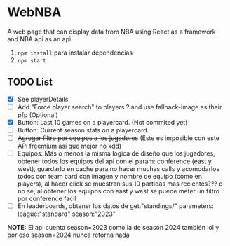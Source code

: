 # WebNBA
A web page that can display data from NBA using React as a framework and NBA.api as an api

1. `npm install` para instalar dependencias
2. `npm start`

## TODO List
- [x] See playerDetails
- [ ] Add "Force player search" to players ? and use fallback-image as their pfp (Optional)
- [x] Button: Last 10 games on a playercard. (Not commited yet)
- [ ] Button: Current season stats on a playercard.
- [ ] ~~Agregar filtro por equipos a los jugadores~~ (Este es imposible con este API freemium así que mejor no xdd)
- [ ] Equipos: Más o menos la misma lógica de diseño que los jugadores, obtener todos los equipos del api con el param: conference (east y west), guardarlo en cache para no hacer muchas calls  y acomodarlos todos con team card con imagen y nombre de equipo (como en players), al hacer click se muestran sus 10 partidas mas recientes??? o no se, al obtener los equipos con east y west se puede meter un filtro por conference facil
- [ ] En leaderboards, obtener los datos de get:"standings/"
parameters:
league:"standard"
season:"2023"

**NOTE:** El api cuenta season=2023 como la de season 2024 también lol y por eso season=2024 nunca retorna nada
